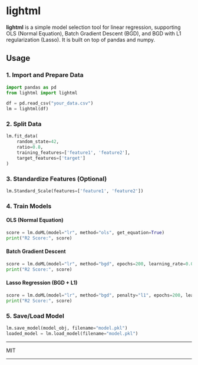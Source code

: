 # lightml

**lightml** is a simple model selection tool for linear regression, supporting OLS (Normal Equation), Batch Gradient Descent (BGD), and BGD with L1 regularization (Lasso). It is built on top of pandas and numpy.


## Usage

### 1. Import and Prepare Data

```python
import pandas as pd
from lightml import lightml

df = pd.read_csv("your_data.csv")
lm = lightml(df)
```

### 2. Split Data

```python
lm.fit_data(
    random_state=42,
    ratio=0.8,
    training_features=['feature1', 'feature2'],
    target_features=['target']
)
```

### 3. Standardize Features (Optional)

```python
lm.Standard_Scale(features=['feature1', 'feature2'])
```

### 4. Train Models

#### OLS (Normal Equation)

```python
score = lm.doML(model="lr", method="ols", get_equation=True)
print("R2 Score:", score)
```

#### Batch Gradient Descent

```python
score = lm.doML(model="lr", method="bgd", epochs=200, learning_rate=0.01, get_equation=True)
print("R2 Score:", score)
```

#### Lasso Regression (BGD + L1)

```python
score = lm.doML(model="lr", method="bgd", penalty="l1", epochs=200, learning_rate=0.01, lamda_=0.1, get_equation=True)
print("R2 Score:", score)
```

### 5. Save/Load Model

```python
lm.save_model(model_obj, filename="model.pkl")
loaded_model = lm.load_model(filename="model.pkl")
```

---

MIT

---

